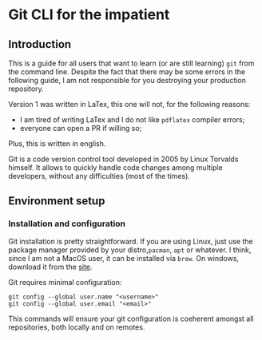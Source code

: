 # Git CLI for the impatient

## Introduction

This is a guide for all users that want to learn (or are still learning) `git`
from the command line. Despite the fact that there may be some errors in the
following guide, I am not responsible for you destroying your production
repository.

Version 1 was written in LaTex, this one will not, for the following reasons:

- I am tired of writing LaTex and I do not like `pdflatex` compiler errors;
- everyone can open a PR if willing so;

Plus, this is written in english.

Git is a code version control tool developed in 2005 by Linux Torvalds himself. It allows to quickly handle code changes among multiple developers, without any difficulties (most of the times).

## Environment setup

### Installation and configuration

Git installation is pretty straightforward. If you are using Linux, just use the package manager provided by your distro,`pacman`, `apt` or whatever. I think, since I am not a MacOS user, it can be installed via `brew`. On windows, download it from the [site](https://git-scm.com).

Git requires minimal configuration:

```
git config --global user.name "<username>"
git config --global user.email "<email>"
```

This commands will ensure your git configuration is coeherent amongst all repositories, both locally and on remotes.

